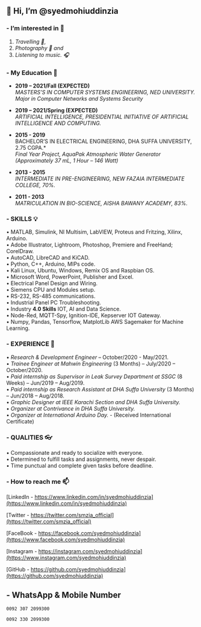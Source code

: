 ## 👋 Hi, I’m @syedmohiuddinzia

### - I’m interested in 👀
1. *Travelling 🚌,*
2. *Photography 📸 and*
3. *Listening to music. 🎧*

### - My Education 📒
- **2019 – 2021/Fall (EXPECTED)**  
*MASTERS’S IN COMPUTER SYSTEMS ENGINEERING, NED UNIVERSITY.*  
*Major in Computer Networks and Systems Security*  

- **2019 – 2021/Spring (EXPECTED)**  
*ARTIFICIAL INTELLIGENCE, PRESIDENTIAL INITIATIVE OF ARTIFICIAL INTELLIGENCE AND COMPUTING.*  

- **2015 - 2019**  
BACHELOR’S IN ELECTRICAL ENGINEERING, DHA SUFFA UNIVERSITY, 2.75 CGPA.*  
*Final Year Project, AquaPak Atmospheric Water Generator (Approximately 37 mL, 1 Hour – 146 Watt)*  

- **2013 - 2015**  
*INTERMEDIATE IN PRE-ENGINEERING, NEW FAZAIA INTERMEDIATE COLLEGE, 70%.*  

- **2011 - 2013**  
*MATRICULATION IN BIO-SCIENCE, AISHA BAWANY ACADEMY, 83%.*

### - SKILLS 💡
• MATLAB, Simulink, NI Multisim, LabVIEW, Proteus and Fritzing, Xilinx, Arduino.  
• Adobe Illustrator, Lightroom, Photoshop, Premiere and FreeHand; CorelDraw.  
• AutoCAD, LibreCAD and KiCAD.  
• Python, C++, Arduino, MIPs code.  
• Kali Linux, Ubuntu, Windows, Remix OS and Raspbian OS.  
• Microsoft Word, PowerPoint, Publisher and Excel.  
• Electrical Panel Design and Wiring.  
• Siemens CPU and Modules setup.  
• RS-232, RS-485 communications.  
• Industrial Panel PC Troubleshooting.  
• Industry **4.0 Skills** IOT, AI and Data Science.  
• Node-Red, MQTT-Spy, Ignition-IDE, Kepserver IOT Gateway.  
• Numpy, Pandas, Tensorflow, MatplotLib AWS Sagemaker for Machine Learning.  

### - EXPERIENCE 💼
• *Research & Development Engineer* – October/2020 - May/2021.  
• *Trainee Engineer at Mahwin Engineering* (3 Months) – July/2020 – October/2020.  
• *Paid internship as Supervisor in Leak Survey Department at SSGC* (8 Weeks) – Jun/2019 – Aug/2019.  
• *Paid internship as Research Assistant at DHA Suffa University* (3 Months) – Jun/2018 – Aug/2018.  
• *Graphic Designer at IEEE Karachi Section and DHA Suffa University.*  
• *Organizer at Contrivance in DHA Suffa University.*  
• *Organizer at International Arduino Day.* - (Received International Certificate)  

### - QUALITIES 👓
• Compassionate and ready to socialize with everyone.  
• Determined to fulfill tasks and assignments, never despair.  
• Time punctual and complete given tasks before deadline.  

### - How to reach me 📫 

<!---
syedmohiuddinzia/syedmohiuddinzia is a ✨ special ✨ repository because its `README.md` (this file) appears on your GitHub profile.
You can click the Preview link to take a look at your changes.
--->

[LinkedIn - https://www.linkedin.com/in/syedmohiuddinzia](https://www.linkedin.com/in/syedmohiuddinzia)

[Twitter - https://twitter.com/smzia_official](https://twitter.com/smzia_official)

[FaceBook - https://facebook.com/syedmohiuddinzia](https://www.facebook.com/syedmohiuddinzia)

[Instagram - https://instagram.com/syedmohiuddinzia](https://www.instagram.com/syedmohiuddinzia)

[GitHub - https://github.com/syedmohiuddinzia](https://github.com/syedmohiuddinzia)

## - WhatsApp & Mobile Number
```
0092 307 2099300
```
```
0092 330 2099300
```
